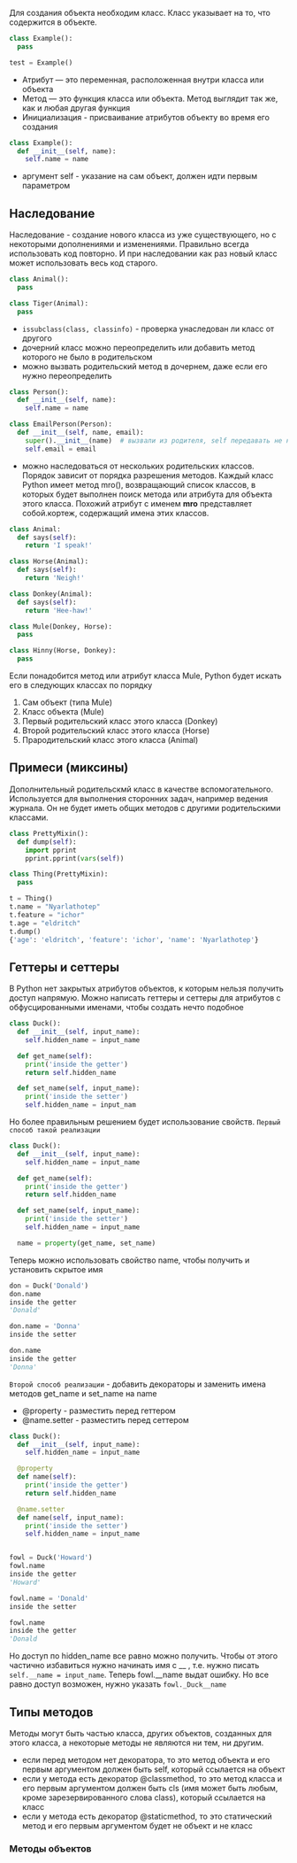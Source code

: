 Для создания объекта необходим класс. Класс указывает на то, что содержится в объекте. 
```python
class Example():
  pass

test = Example()
```
- Атрибут — это переменная, расположенная внутри класса или объекта 
- Метод — это функция класса или объекта. Метод выглядит так же, как и любая другая функция
- Инициализация - присваивание атрибутов объекту во время его создания
```python
class Example():
  def __init__(self, name):
    self.name = name
```
- аргумент self - указание на сам объект, должен идти первым параметром

## Наследование
Наследование - создание нового класса из уже существующего, но с некоторыми дополнениями и изменениями. Правильно всегда использовать код повторно. И при наследовании как раз новый класс может использовать весь код старого.
```python
class Animal():
  pass

class Tiger(Animal):
  pass
```
- `issubclass(class, classinfo)` - проверка унаследован ли класс от другого
- дочерний класс можно переопределить или добавить метод которого не было в родительском
- можно вызвать родительский метод в дочернем, даже если его нужно переопределить
```python
class Person():
  def __init__(self, name):
    self.name = name

class EmailPerson(Person):
  def __init__(self, name, email):
    super().__init__(name)  # вызвали из родителя, self передавать не нужно
    self.email = email
```
- можно наследоваться от нескольких родительских классов. Порядок зависит от порядка разрешения методов. Каждый класс Python имеет метод mro(), возвращающий список классов, в которых будет выполнен поиск метода или атрибута для объекта 
этого класса. Похожий атрибут с именем __mro__ представляет собой.кортеж, содержащий имена этих классов.
```python
class Animal:
  def says(self):
    return 'I speak!'

class Horse(Animal):
  def says(self):
    return 'Neigh!'

class Donkey(Animal):
  def says(self):
    return 'Hee-haw!'

class Mule(Donkey, Horse):
  pass

class Hinny(Horse, Donkey):
  pass
```
Если понадобится метод или атрибут класса Mule, Python будет искать его в следующих классах по порядку
1. Сам объект (типа Mule)
2. Класс объекта (Mule)
3. Первый родительский класс этого класса (Donkey)
4. Второй родительский класс этого класса (Horse)
5. Прародительский класс этого класса (Animal)


## Примеси (миксины)
Дополнительный родительскмй класс в качестве вспомогательного. Используется для выполнения сторонних задач, например ведения журнала. Он не будет иметь общих методов с другими родительскими классами. 
```python
class PrettyMixin():
  def dump(self):
    import pprint
    pprint.pprint(vars(self))

class Thing(PrettyMixin):
  pass

t = Thing()
t.name = "Nyarlathotep"
t.feature = "ichor"
t.age = "eldritch"
t.dump()
{'age': 'eldritch', 'feature': 'ichor', 'name': 'Nyarlathotep'}
```

## Геттеры и сеттеры
В Python нет закрытых атрибутов объектов, к которым нельзя получить доступ напрямую. Можно написать геттеры и сеттеры для атрибутов с обфусцированными именами, чтобы создать нечто подобное
```python
class Duck():
  def __init__(self, input_name):
    self.hidden_name = input_name

  def get_name(self):
    print('inside the getter')
    return self.hidden_name

  def set_name(self, input_name):
    print('inside the setter')
    self.hidden_name = input_nam
```
Но более правильным решением будет использование свойств. `Первый способ такой реализации`
```python
class Duck():
  def __init__(self, input_name):
    self.hidden_name = input_name

  def get_name(self):
    print('inside the getter')
    return self.hidden_name

  def set_name(self, input_name):
    print('inside the setter')
    self.hidden_name = input_name

  name = property(get_name, set_name)
```
Теперь можно использовать свойство name, чтобы получить и установить скрытое имя
```python
don = Duck('Donald')
don.name
inside the getter
'Donald'

don.name = 'Donna'
inside the setter

don.name
inside the getter
'Donna'
```
`Второй способ реализации` - добавить декораторы и заменить имена методов get_name и set_name на name
- @property - разместить перед геттером
- @name.setter - разместить перед сеттером
```python
class Duck():
  def __init__(self, input_name):
    self.hidden_name = input_name

  @property
  def name(self):
    print('inside the getter')
    return self.hidden_name

  @name.setter
  def name(self, input_name):
    print('inside the setter')
    self.hidden_name = input_name


fowl = Duck('Howard')
fowl.name
inside the getter
'Howard'

fowl.name = 'Donald'
inside the setter

fowl.name
inside the getter
'Donald
```
Но доступ по hidden_name все равно можно получить. Чтобы от этого частично избавиться нужно начинать имя с __ , т.е. нужно писать `self.__name = input_name`. Теперь fowl.__name выдат ошибку. Но все равно доступ возможен, нужно указать `fowl._Duck__name`


## Типы методов
Методы могут быть частью класса, других объектов, созданных для этого класса, а некоторые методы не являются ни тем, ни другим.
- если перед методом нет декоратора, то это метод объекта и его первым аргументом должен быть self, который ссылается на объект
- если у метода есть декоратор @classmethod, то это метод класса и его первым аргументом должен быть cls (имя может быть любым, кроме зарезервированного слова class), который ссылается на класс
- если у метода есть декоратор @staticmethod, то это статический метод и его первым аргументом будет не объект и не класс

### Методы объектов

